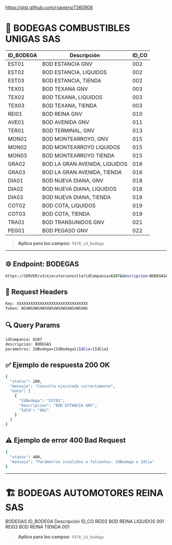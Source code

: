 https://gist.github.com/rxaviers/7360908

# 🏨 BODEGAS COMBUSTIBLES UNIGAS SAS

| **ID_BODEGA** | **Descripción**                     | **ID_CO** |
|----------------|-------------------------------------|------------|
| EST01 | BOD ESTANCIA GNV | 002 |
| EST02 | BOD ESTANCIA, LIQUIDOS | 002 |
| EST03 | BOD ESTANCIA, TIENDA | 002 |
| TEX01 | BOD TEXANA GNV | 003 |
| TEX02 | BOD TEXANA, LIQUIDOS | 003 |
| TEX03 | BOD TEXANA, TIENDA | 003 |
| REI01 | BOD REINA GNV | 010 |
| AVE01 | BOD AVENIDA GNV | 011 |
| TER01 | BOD TERMINAL, GNV | 013 |
| MON01 | BOD MONTEARROYO, GNV | 015 |
| MON02 | BOD MONTEARROYO LIQUIDOS | 015 |
| MON03 | BOD MONTEARROYO TIENDA | 015 |
| GRA02 | BOD LA GRAN AVENIDA, LIQUIDOS | 016 |
| GRA03 | BOD LA GRAN AVENIDA, TIENDA | 016 |
| DIA01 | BOD NUEVA DIANA, GNV | 018 |
| DIA02 | BOD NUEVA DIANA, LIQUIDOS | 018 |
| DIA03 | BOD NUEVA DIANA, TIENDA | 018 |
| COT02 | BOD COTA, LIQUIDOS | 019 |
| COT03 | BOD COTA, TIENDA | 019 |
| TRA01 | BOD TRANSUNIDOS GNV | 021 |
| PEG01 | BOD PEGASO GNV | 022 |

> **Aplica para los campos:** `f470_id_bodega`

---

## ⚙️ Endpoint: **BODEGAS**

```bash
https://SERVER/v3/ejecutarconsulta?idCompania=6207&descripcion=BODEGAS&parametros=IdBodega={IdBodega}|IdCia={IdCia}
```

## 🧾 Request Headers
```bash
Key: XXXXXXXXXXXXXXXXXXXXXXXXXXXXXXX
Token: WSXWSXWSXWSXWSXWSXWSXWSXWSXWS
```

## 🔍 Query Params
```bash
idCompania: 6207
descripcion: BODEGAS
parametros: IdBodega={IdBodega}|IdCia={IdCia}
```

## ✅ Ejemplo de respuesta 200 OK
```bash
{
  "status": 200,
  "mensaje": "Consulta ejecutada correctamente",
  "data": [
    {
      "IdBodega": "EST01",
      "Descripcion": "BOD ESTANCIA GNV",
      "IdCO": "002"
    }
  ]
}
```

## ⚠️ Ejemplo de error 400 Bad Request
```bash
{
  "status": 400,
  "mensaje": "Parámetros inválidos o faltantes: IdBodega o IdCia"
}
```
---

# 🏗️ BODEGAS AUTOMOTORES REINA SAS

BODEGAS
ID_BODEGA Descripción ID_CO
REI02 BOD REINA LIQUIDOS 001
REI03 BOD REINA TIENDA 001
> **Aplica para los campos:** `f470_id_bodega`